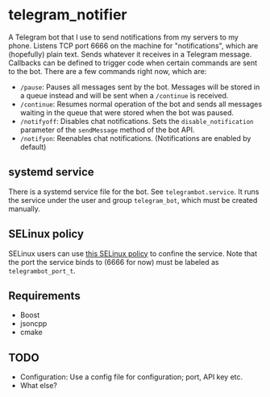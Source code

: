 # telegram_notifier
A Telegram bot that I use to send notifications from my servers to my phone.
Listens TCP port 6666 on the machine for "notifications", which are (hopefully) plain text.
Sends whatever it receives in a Telegram message.
Callbacks can be defined to trigger code when certain commands are sent to the bot.
There are a few commands right now, which are:
* `/pause`: Pauses all messages sent by the bot. Messages will be stored in a queue
instead and will be sent when a `/continue` is received.
* `/continue`: Resumes normal operation of the bot and sends all messages waiting
in the queue that were stored when the bot was paused.
* `/notifyoff`: Disables chat notifications. Sets the `disable_notification`
parameter of the `sendMessage` method of the bot API.
* `/notifyon`: Reenables chat notifications. (Notifications are enabled by default)

## systemd service
There is a systemd service file for the bot. See `telegrambot.service`.
It runs the service under the user and group `telegram_bot`, which must be created manually.

## SELinux policy
SELinux users can use [this SELinux policy](https://github.com/tansly/selinux_policy_telegrambot)
to confine the service. Note that the port the service binds to (6666 for now)
must be labeled as `telegrambot_port_t`.

## Requirements
* Boost
* jsoncpp
* cmake

## TODO
* Configuration: Use a config file for configuration; port, API key etc.
* What else?
